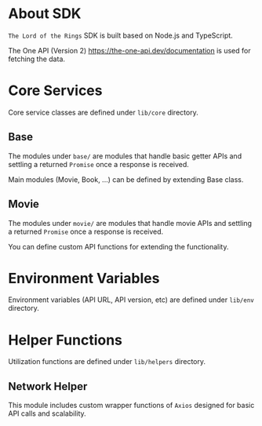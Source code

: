 # About SDK

`The Lord of the Rings` SDK is built based on Node.js and TypeScript.

The One API (Version 2) <https://the-one-api.dev/documentation> is used for fetching the data.

# Core Services

Core service classes are defined under `lib/core` directory.

## Base

The modules under `base/` are modules that handle basic getter APIs and settling a returned `Promise` once a response is received.

Main modules (Movie, Book, ...) can be defined by extending Base class.

## Movie

The modules under `movie/` are modules that handle movie APIs and settling a returned `Promise` once a response is received.

You can define custom API functions for extending the functionality.

# Environment Variables

Environment variables (API URL, API version, etc) are defined under `lib/env` directory.

# Helper Functions

Utilization functions are defined under `lib/helpers` directory.

## Network Helper

This module includes custom wrapper functions of `Axios` designed for basic API calls and scalability.